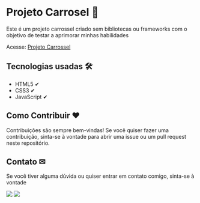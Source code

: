 <h1>Projeto Carrosel 🔗</h1>
<p>Este é um projeto carrossel criado sem bibliotecas ou frameworks com o objetivo de testar a aprimorar minhas habilidades</p>
<p>Acesse: <a href="https://galdinogabriel.github.io/landing-page-challenge/">Projeto Carrossel</a></p>

<h2>Tecnologias usadas 🛠</h2>
<ul>
<li>HTML5 ✔</li>
<li>CSS3 ✔</li>
<li>JavaScript ✔</li>
</ul>

<h2>Como Contribuir ❤</h2>
Contribuições são sempre bem-vindas! Se você quiser fazer uma contribuição, sinta-se à vontade para abrir uma issue ou um pull request neste repositório.

<h2>Contato ✉</h2>
<p>Se você tiver alguma dúvida ou quiser entrar em contato comigo, sinta-se à vontade</p>
<div> 
     <a href="https://www.linkedin.com/in/gabriel-galdino1/" target="_blank"><img src="https://img.shields.io/badge/LinkedIn-0077B5?style=for-the-badge&logo=linkedin&logoColor=white" target="_blank"></a> 
  <a href = "mailto:matosgabriel017@gmail.com"><img src="https://img.shields.io/badge/Gmail-D14836?style=for-the-badge&logo=gmail&logoColor=white" target="_blank"></a>
</div>
